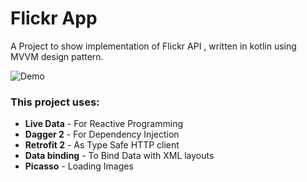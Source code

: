 # Flickr App
A Project to show implementation of Flickr API , written in kotlin using MVVM design pattern.

![Demo]((/screenshot.png))

### This project uses:
* **Live Data** - For Reactive Programming
* **Dagger 2** - For Dependency Injection
* **Retrofit 2** - As Type Safe HTTP client
* **Data binding** - To Bind Data with XML layouts
* **Picasso** - Loading Images
